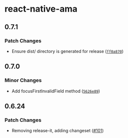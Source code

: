 # react-native-ama

## 0.7.1

### Patch Changes

- Ensure dist/ directory is generated for release ([`ff0a870`](https://github.com/FormidableLabs/react-native-ama/commit/ff0a87059a916ace7a4da11db55aa23a8fd85fd6))

## 0.7.0

### Minor Changes

- Add focusFirstInvalidField method ([`5626e89`](https://github.com/FormidableLabs/react-native-ama/commit/5626e89092c7a07c39e3018d102484c266c4bd75))

## 0.6.24

### Patch Changes

- Removing release-it, adding changeset ([#101](https://github.com/FormidableLabs/react-native-ama/pull/101))
